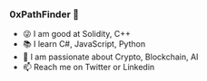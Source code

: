### 0xPathFinder 👋

<!--
**0xPathFinder/0xPathFinder** is a ✨ _special_ ✨ repository because its `README.md` (this file) appears on your GitHub profile.

Here are some ideas to get you started:
-->

- 😜 I am good at Solidity, C++
- 📚 I learn C#, JavaScript, Python
- 🔭 I am passionate about Crypto, Blockchain, AI
- 📫 Reach me on Twitter or Linkedin
